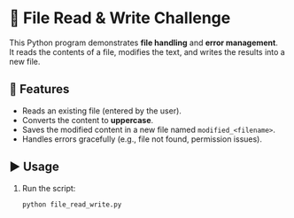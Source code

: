 # 📂 File Read & Write Challenge

This Python program demonstrates **file handling** and **error management**.  
It reads the contents of a file, modifies the text, and writes the results into a new file.

## 🚀 Features
- Reads an existing file (entered by the user).
- Converts the content to **uppercase**.
- Saves the modified content in a new file named `modified_<filename>`.
- Handles errors gracefully (e.g., file not found, permission issues).

## ▶️ Usage
1. Run the script:
   ```bash
   python file_read_write.py
